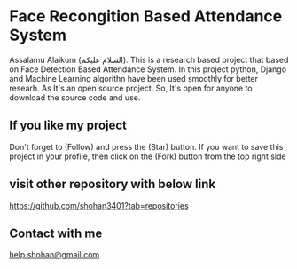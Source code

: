 # Face Recongition Based Attendance System
Assalamu Alaikum (السلام عليكم). This is a research based project that based on Face Detection Based Attendance System. In this project python, Django and Machine Learning algorithn have been used smoothly for better researh. As It's an open source project. So, It's open for anyone to download the source code and use. 

## If you like my project 
Don't forget to (Follow) and press the (Star) button. If you want to save this project in your profile, then click on the (Fork) button from the top right side

## visit other repository with below link
https://github.com/shohan3401?tab=repositories


## Contact with me
help.shohan@gmail.com

